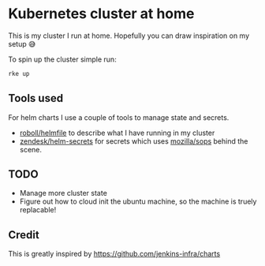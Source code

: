 # Kubernetes cluster at home

This is my cluster I run at home.
Hopefully you can draw inspiration on my setup 😅

To spin up the cluster simple run:

```bash
rke up
```

## Tools used

For helm charts I use a couple of tools to manage state and secrets.
- [roboll/helmfile](https://github.com/roboll/helmfile) to describe what I have running in my cluster
- [zendesk/helm-secrets](https://github.com/zendesk/helm-secrets) for secrets which uses [mozilla/sops](https://github.com/mozilla/sops) behind the scene.

## TODO

- Manage more cluster state
- Figure out how to cloud init the ubuntu machine, so the machine is truely replacable!

## Credit

This is greatly inspired by https://github.com/jenkins-infra/charts
